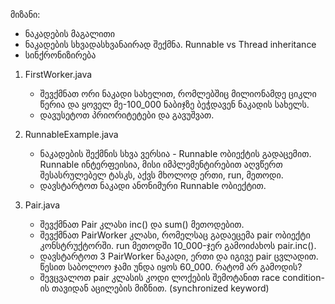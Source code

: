 მიზანი:
* ნაკადების მაგალითი
* ნაკადების სხვადასხვანაირად შექმნა. Runnable vs Thread inheritance
* სინქრონიზირება

1. FirstWorker.java
    * შევქმნათ ორი ნაკადი სახელით, რომლებშიც მილიონამდე ციკლი წერია და ყოველ მე-100_000 ნაბიჯზე ბეჭდავენ ნაკადის სახელს.
    * დავუსეტოთ პრიორიტეტები და გავუშვათ.

2. RunnableExample.java
    * ნაკადების შექმნის სხვა ვერსია - Runnable ობიექტის გადაცემით. Runnable ინტერფეისია, მისი იმპლემენტირებით აღვწერთ შესასრულებელ ტასკს, აქვს მხოლოდ ერთი, run, მეთოდი.
    * დავსტარტოთ ნაკადი ანონიმური Runnable ობიექტით.

3. Pair.java
    * შევქმნათ Pair კლასი inc() და sum() მეთოდებით.
    * შევქმნათ PairWorker კლასი, რომელსაც გადაეცემა pair ობიექტი კონსტრუქტორში. run მეთოდში 10_000-ჯერ გამოიძახოს pair.inc().
    * დავსტარტოთ 3 PairWorker ნაკადი, ერთი და იგივე pair ცვლადით. წესით საბოლოო ჯამი უნდა იყოს 60_000. რატომ არ გამოდის?
    * შევცვალოთ pair კლასის კოდი ლოქების შემოტანით race condition-ის თავიდან აცილების მიზნით. (synchronized keyword)

